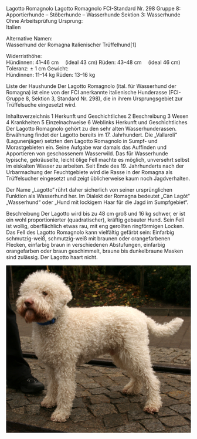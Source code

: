 
Lagotto Romagnolo
Lagotto Romagnolo
FCI-Standard Nr. 298
Gruppe 8: Apportierhunde – Stöberhunde – Wasserhunde
Sektion 3: Wasserhunde
Ohne Arbeitsprüfung
Ursprung:	
Italien

Alternative Namen:	
Wasserhund der Romagna
Italienischer Trüffelhund[1]

Widerristhöhe:	
Hündinnen: 41–46 cm
 (ideal 43 cm)
Rüden: 43–48 cm
 (ideal 46 cm)
Toleranz: ± 1 cm
Gewicht:	
Hündinnen: 11–14 kg
Rüden: 13–16 kg

Liste der Haushunde
Der Lagotto Romagnolo (ital. für Wasserhund der Romagna) ist eine von der FCI anerkannte italienische Hunderasse (FCI-Gruppe 8, Sektion 3, Standard Nr. 298), die in ihrem Ursprungsgebiet zur Trüffelsuche eingesetzt wird.


Inhaltsverzeichnis
1	Herkunft und Geschichtliches
2	Beschreibung
3	Wesen
4	Krankheiten
5	Einzelnachweise
6	Weblinks
Herkunft und Geschichtliches
Der Lagotto Romagnolo gehört zu den sehr alten Wasserhunderassen. Erwähnung findet der Lagotto bereits im 17. Jahrhundert. Die „Vallaroli“ (Lagunenjäger) setzten den Lagotto Romagnolo in Sumpf- und Morastgebieten ein. Seine Aufgabe war damals das Auffinden und Apportieren von geschossenem Wasserwild. Das für Wasserhunde typische, gekräuselte, leicht ölige Fell machte es möglich, unversehrt selbst im eiskalten Wasser zu arbeiten. Seit Ende des 19. Jahrhunderts nach der Urbarmachung der Feuchtgebiete wird die Rasse in der Romagna als Trüffelsucher eingesetzt und zeigt üblicherweise kaum noch Jagdverhalten.

Der Name „Lagotto“ rührt daher sicherlich von seiner ursprünglichen Funktion als Wasserhund her. Im Dialekt der Romagna bedeutet „Càn Lagòt“ „Wasserhund“ oder „Hund mit lockigem Haar für die Jagd im Sumpfgebiet“.

Beschreibung
Der Lagotto wird bis zu 48 cm groß und 16 kg schwer, er ist ein wohl proportionierter (quadratischer), kräftig gebauter Hund. Sein Fell ist wollig, oberflächlich etwas rau, mit eng gerollten ringförmigen Locken. Das Fell des Lagotto Romagnolo kann vielfältig gefärbt sein: Einfarbig schmutzig-weiß, schmutzig-weiß mit braunen oder orangefarbenen Flecken, einfarbig braun in verschiedenen Abstufungen, einfarbig orangefarben oder braun geschimmelt, braune bis dunkelbraune Masken sind zulässig. Der Lagotto haart nicht.

![Lagotto](Lagotto_romagnolo_322.jpg)
